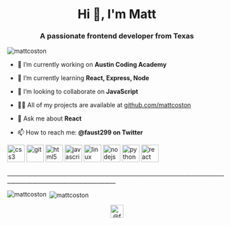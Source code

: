 <h1 align="center">Hi 👋, I'm Matt</h1>
<h3 align="center">A passionate frontend developer from Texas</h3>

<p align="left"> <img src="https://komarev.com/ghpvc/?username=mattcoston" alt="mattcoston" /> </p>

- 🔭 I’m currently working on **Austin Coding Academy**

- 🌱 I’m currently learning **React, Express, Node**

- 👯 I’m looking to collaborate on **JavaScript**

- 👨‍💻 All of my projects are available at [github.com/mattcoston](github.com/mattcoston)

- 💬 Ask me about **React**

- 📫 How to reach me: **@faust299 on Twitter**

<p align="left"><img src="https://devicons.github.io/devicon/devicon.git/icons/css3/css3-original-wordmark.svg" alt="css3" width="40" height="40"/> <img src="https://www.vectorlogo.zone/logos/git-scm/git-scm-icon.svg" alt="git" width="40" height="40"/> <img src="https://devicons.github.io/devicon/devicon.git/icons/html5/html5-original-wordmark.svg" alt="html5" width="40" height="40"/> <img src="https://devicons.github.io/devicon/devicon.git/icons/javascript/javascript-original.svg" alt="javascript" width="40" height="40"/> <img src="https://devicons.github.io/devicon/devicon.git/icons/linux/linux-original.svg" alt="linux" width="40" height="40"/> <img src="https://devicons.github.io/devicon/devicon.git/icons/nodejs/nodejs-original-wordmark.svg" alt="nodejs" width="40" height="40"/> <img src="https://devicons.github.io/devicon/devicon.git/icons/python/python-original.svg" alt="python" width="40" height="40"/> <img src="https://devicons.github.io/devicon/devicon.git/icons/react/react-original-wordmark.svg" alt="react" width="40" height="40"/></p>
<p>_____________________________________________________________________________________________________________________</p>
<p><img align="left" src="https://github-readme-stats.vercel.app/api/top-langs/?username=mattcoston&layout=compact&hide=html" alt="mattcoston" /></p>

<p>&nbsp;<img align="center" src="https://github-readme-stats.vercel.app/api?username=mattcoston&show_icons=true" alt="mattcoston" /></p>

<p align="center">
<a href="https://twitter.com/@faust299" target="blank"><img align="center" src="https://cdn.jsdelivr.net/npm/simple-icons@3.0.1/icons/twitter.svg" alt="@faust299" height="30" width="30" /></a>
</p>
